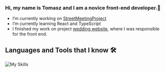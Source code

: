### Hi, my name is Tomasz and I am a novice front-end developer.👋

- I’m currently working on <a href="https://github.com/rymarczyk-tomasz/StreetMeetingProject" target="_blank" rel="noopener">StreetMeetingProject</a>
- I’m currently learning React and TypeScript
- I finished my work on project <a href="https://github.com/wisniewski-patryk/wedding-website" target="_blank" rel="noopener">wedding website</a>, where I was responsible for the front end.


## Languages and Tools that I know 🛠

![My Skills](https://skillicons.dev/icons?i=javascript,sass,html,css,bootstrap,vscode,git)




<!--

**rymarczyk-tomasz/rymarczyk-tomasz** is a ✨ _special_ ✨ repository because its `README.md` (this file) appears on your GitHub profile.
<details>
<summary><h2>Stats 📊</h2></summary>

<img src="https://github-readme-stats.vercel.app/api/top-langs?username=rymarczyk-tomasz&layout=compact&theme=dark"/><br>
<img src="https://github-readme-streak-stats.herokuapp.com/?user=rymarczyk-tomasz&theme=dark"/><br>
<img src="https://github-readme-stats.vercel.app/api?username=rymarczyk-tomasz&show_icons=true&locale=en&theme=dark"/>
</details>
Here are some ideas to get you started:

- 👯 I’m looking to collaborate on ...
- 🤔 I’m looking for help with ...
- 💬 Ask me about ...
- 📫 How to reach me: ...
- 😄 Pronouns: ...
- ⚡ Fun fact: ...
-->
